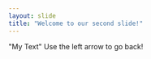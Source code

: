 ```yaml
---
layout: slide
title: "Welcome to our second slide!"
---
```

"My Text"
Use the left arrow to go back!
